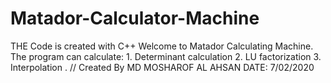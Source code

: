 # Matador-Calculator-Machine
THE Code is created with C++
Welcome to Matador Calculating Machine. The program can calculate:  1. Determinant calculation   2. LU factorization   3. Interpolation .
// Created By MD MOSHAROF AL AHSAN 
DATE: 7/02/2020
